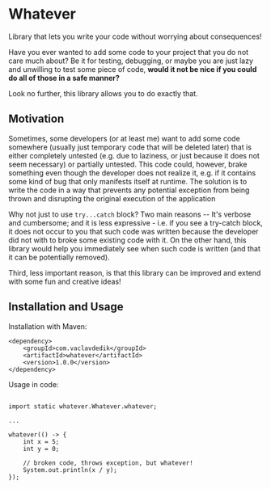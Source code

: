 # Whatever

Library that lets you write your code without worrying about consequences!

Have you ever wanted to add some code to your project that you do not care much about? Be it for testing, debugging, or maybe you are just lazy and unwilling to test some piece of code, **would it not be nice if you could do all of those in a safe manner?**

Look no further, this library allows you to do exactly that.

## Motivation

Sometimes, some developers (or at least me) want to add some code somewhere (usually just temporary code that will be deleted later) that is either completely untested (e.g. due to laziness, or just because it does not seem necessary) or partially untested. This code could, however, brake something even though the developer does not realize it, e.g. if it contains some kind of bug that only manifests itself at runtime. The solution is to write the code in a way that prevents any potential exception from being thrown and disrupting the original execution of the application

Why not just to use `try...catch` block? Two main reasons -- It's verbose and cumbersome; and it is less expressive - i.e. if you see a try-catch block, it does not occur to you that such code was written because the developer did not with to broke some existing code with it. On the other hand, this library would help you immediately see when such code is written (and that it can be potentially removed). 

Third, less important reason, is that this library can be improved and extend with some fun and creative ideas!

## Installation and Usage

Installation with Maven:

```
<dependency>
    <groupId>com.vaclavdedik</groupId>
    <artifactId>whatever</artifactId>
    <version>1.0.0</version>
</dependency>
```

Usage in code:

```

import static whatever.Whatever.whatever;

...

whatever(() -> {
    int x = 5;
    int y = 0;
    
    // broken code, throws exception, but whatever!
    System.out.println(x / y);
});

```



